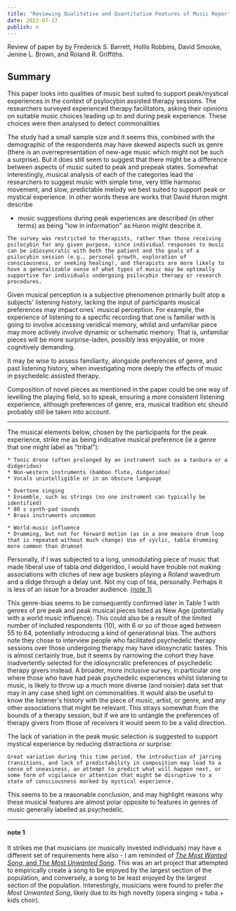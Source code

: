 ```yaml
---
title: "Reviewing Qualitative and Quantitative Features of Music Reported to Support Peak Mystical Experiences during Psychedelic Therapy Sessions Psychedelic Assisted Therapy"
date: 2022-07-17
publish: n
---
```


 Review of paper by by Frederick S. Barrett, Hollis Robbins, David Smooke, Jenine L. Brown, and Roland R. Griffiths.


## Summary

This paper looks into qualities of music best suited to support peak/mystical experiences in the context of psylocybin assisted therapy sessions.  The researchers surveyed experienced therapy facilitators, asking their opinions on suitable music choices leading up to and during peak experience.  These choices were then analysed to detect commonalities

The study had a small sample size and it seems this, combined with the demographic of the respondents may have skewed aspects such as genre (there is an overrepresentation of new-age music which might not be such a surprise).  But it does still seem to suggest that there might be a difference between aspects of music suited to peak and prepeak states.  Somewhat interestingly, musical analysis of each of the categories lead the researchers to suggest music with simple time, very little harmonic movement, and slow, predictable melody we best suited to support peak or mystical experience.  In other words these are works that David Huron might describe 

* music suggestions during peak experiences are described (in other terms) as being "low in information" as Huron might describe it.



```
The survey was restricted to therapists, rather than those receiving psilocybin for any given purpose, since individual responses to music can be idiosyncratic with both the patient and the goals of a psilocybin session (e.g., personal growth, exploration of consciousness, or seeking healing), and therapists are more likely to have a generalizable sense of what types of music may be optimally supportive for individuals undergoing psilocybin therapy or research procedures.
```

Given musical perception is a subjective phenomenon primarily built atop a subjects' listening history, lacking the input of participants musical preferences may impact ones' musical perception.  For example, the experience of listening to a specific recording that one is familiar with is going to involve accessing veridical memory, whilst and unfamiliar piece may more actively involve dynamic or schematic memory.  That is, unfamiliar pieces will be more surprise-laden, possibly less enjoyable, or more cognitively demanding.

It may be wise to assess familiarity, alongside preferences of genre, and past listening history, when investigating more deeply the effects of music in psychedelic assisted therapy.

Composition of novel pieces as mentioned in the paper could be one way of levelling the playing field, so to speak, ensuring a more consistent listening experience, although preferences of genre, era, musical tradition etc should probably still be taken into account.

---

The musical elements below, chosen by the participants for the peak experience, strike me as being indicative musical preference (ie a genre that one might label as "tribal"):

```
* Tonic drone (often prolonged by an instrument such as a tanbura or a didgeridoo)  
* Non-western instruments (bamboo flute, didgeridoo)  
* Vocals unintelligible or in an obscure language

* Overtone singing  
* Ensemble, such as strings (no one instrument can typically be identified)  
* 80 s synth-pad sounds  
* Brass instruments uncommon

* World-music influence  
* Drumming, but not for forward motion (as in a one measure drum loop that is repeated without much change) Use of cyclic, tabla drumming more common than drumset
```

Personally, if I was subjected to a long, unmodulating piece of music that made liberal use of tabla *and* didgeridoo, I would have trouble not making associations with cliches of new age buskers playing a Roland wavedrum and a didge through a delay unit.  Not my cup of tea, personally.  Perhaps it is less of an issue for a broader audience.  [(note 1)](Reviewing%20Study%20into%20Music%20choice%20for%20Psychedelic%20Assisted%20Therapy.md#note%201)


This genre-bias seems to be consequently confirmed later in Table 1 with genres of pre peak and peak musical pieces listed as New Age (potentially with a world music influence).  This could also be a result of the limited number of included respondents (10), with 6 or so of those aged between 55 to 64, potentially introducing a kind of generational bias.  The authors note they chose to interview people who facilitated psychedelic therapy sessions over those undergoing therapy may have idiosyncratic tastes.  This is almost certainly true, but it seems by narrowing the cohort they have inadvertently selected for the idiosyncratic preferences of psychedelic therapy givers instead.  A broader, more inclusive survey, in particular one where those who have had peak psychedelic experiences whilst listening to music, is likely to throw up a much more diverse (and noisier) data set that may in any case shed light on commonalities.  It would also be useful to know the listener's history with the piece of music, artist, or genre, and any other associations that might be relevant.  This strays somewhat from the bounds of a therapy session, but if we are to untangle the preferences of therapy givers from those of receivers it would seem to be a valid direction.  


The lack of variation in the peak music selection is suggested to support mystical experience by reducing distractions or surprise:

```
Great variation during this time period, the introduction of jarring transitions, and lack of predictability in composition may lead to a sense of uneasiness, an attempt to predict what will happen next, or some form of vigilance or attention that might be disruptive to a state of consciousness marked by mystical experience.
```

This seems to be a reasonable conclusion, and may highlight reasons why these musical features are almost polar opposite to features in genres of music generally labelled as psychedelic.

---

#### note 1
It strikes me that musicians (or musically invested individuals) may have a different set of requirements here also - I am reminded of [*The Most Wanted Song*, and *The Most Unwanted Song*](https://en.wikipedia.org/wiki/The_Most_Unwanted_Song).  This was an art project that attempted to empirically create a song to be enjoyed by the largest section of the population, and conversely, a song to be least enjoyed by the largest section of the population.  Interestingly, musicians were found to prefer *the Most Unwanted Song*, likely due to its high novelty (opera singing + tuba + kids choir). 